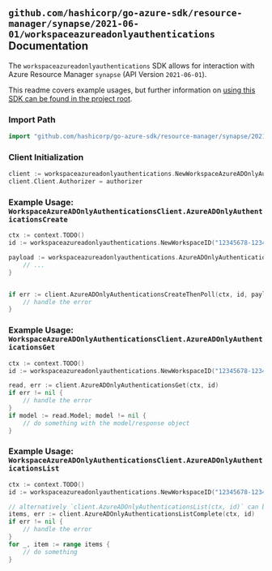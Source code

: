 
## `github.com/hashicorp/go-azure-sdk/resource-manager/synapse/2021-06-01/workspaceazureadonlyauthentications` Documentation

The `workspaceazureadonlyauthentications` SDK allows for interaction with Azure Resource Manager `synapse` (API Version `2021-06-01`).

This readme covers example usages, but further information on [using this SDK can be found in the project root](https://github.com/hashicorp/go-azure-sdk/tree/main/docs).

### Import Path

```go
import "github.com/hashicorp/go-azure-sdk/resource-manager/synapse/2021-06-01/workspaceazureadonlyauthentications"
```


### Client Initialization

```go
client := workspaceazureadonlyauthentications.NewWorkspaceAzureADOnlyAuthenticationsClientWithBaseURI("https://management.azure.com")
client.Client.Authorizer = authorizer
```


### Example Usage: `WorkspaceAzureADOnlyAuthenticationsClient.AzureADOnlyAuthenticationsCreate`

```go
ctx := context.TODO()
id := workspaceazureadonlyauthentications.NewWorkspaceID("12345678-1234-9876-4563-123456789012", "example-resource-group", "workspaceValue")

payload := workspaceazureadonlyauthentications.AzureADOnlyAuthentication{
	// ...
}


if err := client.AzureADOnlyAuthenticationsCreateThenPoll(ctx, id, payload); err != nil {
	// handle the error
}
```


### Example Usage: `WorkspaceAzureADOnlyAuthenticationsClient.AzureADOnlyAuthenticationsGet`

```go
ctx := context.TODO()
id := workspaceazureadonlyauthentications.NewWorkspaceID("12345678-1234-9876-4563-123456789012", "example-resource-group", "workspaceValue")

read, err := client.AzureADOnlyAuthenticationsGet(ctx, id)
if err != nil {
	// handle the error
}
if model := read.Model; model != nil {
	// do something with the model/response object
}
```


### Example Usage: `WorkspaceAzureADOnlyAuthenticationsClient.AzureADOnlyAuthenticationsList`

```go
ctx := context.TODO()
id := workspaceazureadonlyauthentications.NewWorkspaceID("12345678-1234-9876-4563-123456789012", "example-resource-group", "workspaceValue")

// alternatively `client.AzureADOnlyAuthenticationsList(ctx, id)` can be used to do batched pagination
items, err := client.AzureADOnlyAuthenticationsListComplete(ctx, id)
if err != nil {
	// handle the error
}
for _, item := range items {
	// do something
}
```
